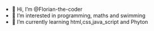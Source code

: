 - 👋 Hi, I’m @Florian-the-coder
- 👀 I’m interested in programming, maths and swimming
- 🌱 I’m currently learning html,css,java_script and Phyton

<!---
Florian-the-coder/Florian-the-coder is a ✨ special ✨ repository because its `README.md` (this file) appears on your GitHub profile.
You can click the Preview link to take a look at your changes.
--->
